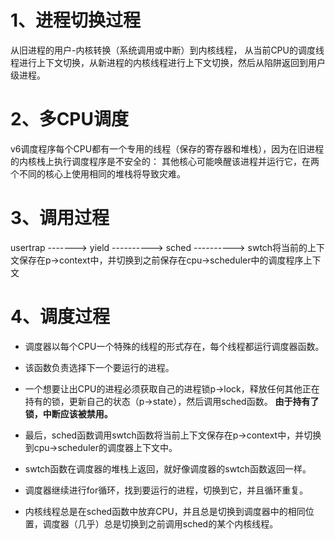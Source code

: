 # 1、进程切换过程
从旧进程的用户-内核转换（系统调用或中断）到内核线程，
从当前CPU的调度线程进行上下文切换，从新进程的内核线程进行上下文切换，然后从陷阱返回到用户级进程。
# 2、多CPU调度
v6调度程序每个CPU都有一个专用的线程（保存的寄存器和堆栈），因为在旧进程的内核栈上执行调度程序是不安全的：
其他核心可能唤醒该进程并运行它，在两个不同的核心上使用相同的堆栈将导致灾难。

# 3、调用过程
usertrap -------> yield ----------> sched ----------> swtch将当前的上下文保存在p->context中，并切换到之前保存在cpu->scheduler中的调度程序上下文

# 4、调度过程
- 调度器以每个CPU一个特殊的线程的形式存在，每个线程都运行调度器函数。
- 该函数负责选择下一个要运行的进程。
- 一个想要让出CPU的进程必须获取自己的进程锁p->lock，释放任何其他正在持有的锁，更新自己的状态（p->state），然后调用sched函数。
**由于持有了锁，中断应该被禁用。**
- 最后，sched函数调用swtch函数将当前上下文保存在p->context中，并切换到cpu->scheduler的调度器上下文中。
- swtch函数在调度器的堆栈上返回，就好像调度器的swtch函数返回一样。
- 调度器继续进行for循环，找到要运行的进程，切换到它，并且循环重复。

- 内核线程总是在sched函数中放弃CPU，并且总是切换到调度器中的相同位置，调度器（几乎）总是切换到之前调用sched的某个内核线程。